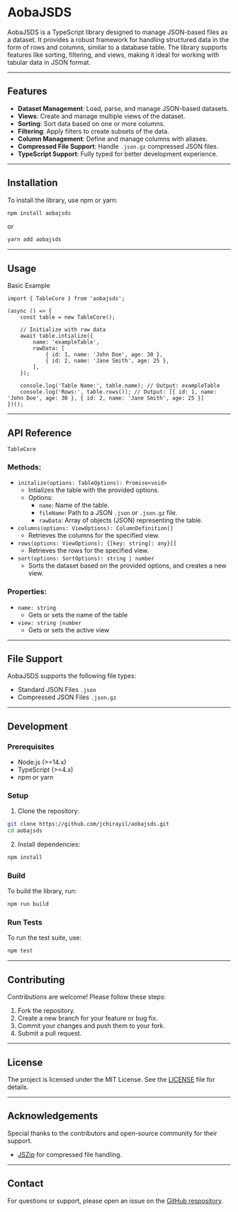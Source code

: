 # AobaJSDS

AobaJSDS is a TypeScript library designed to manage JSON-based files as a dataset. It provides a robust framework for handling structured data in the form of rows and columns, similar to a database table. The library supports features like sorting, filtering, and views, making it ideal for working with tabular data in JSON format.

---

## Features

- **Dataset Management**: Load, parse, and manage JSON-based datasets.
- **Views**: Create and manage multiple views of the dataset.
- **Sorting**: Sort data based on one or more columns.
- **Filtering**: Apply filters to create subsets of the data.
- **Column Management**: Define and manage columns with aliases.
- **Compressed File Support**: Handle `.json.gz` compressed JSON files.
- **TypeScript Support**: Fully typed for better development experience.

---

## Installation

To install the library, use npm or yarn:

```bash
npm install aobajsds
```

or

```bash
yarn add aobajsds
```

---

## Usage

Basic Example

```
import { TableCore } from 'aobajsds';

(async () => {
    const table = new TableCore();

    // Initialize with raw data
    await table.intialize({
        name: 'exampleTable',
        rawData: [
            { id: 1, name: 'John Doe', age: 30 },
            { id: 2, name: 'Jane Smith', age: 25 },
        ],
    });

    console.log('Table Name:', table.name); // Output: exampleTable
    console.log('Rows:', table.rows()); // Output: [{ id: 1, name: 'John Doe', age: 30 }, { id: 2, name: 'Jane Smith', age: 25 }]
})();
```

---

## API Reference

`TableCore`

### Methods:

* `initalize(options: TableOptions): Promise<void>`
    * Intializes the table with the provided options.
    * Options:
        * `name`: Name of the table.
        * `fileName`: Path to a JSON `.json` or `.json.gz` file.
        * `rawData`: Array of objects (JSON) representing the table.
* `columns(options: ViewOptions): ColumnDefinition[]`
    * Retrieves the columns for the specified view.
* `rows(options: ViewOptions): {[key: string]: any}[]`
    * Retrieves the rows for the specified view.
* `sort(options: SortOptions): string | number`
    * Sorts the dataset based on the provided options, and creates a new view.

### Properties:

* `name: string`
    * Gets or sets the name of the table
* `view: string |number`
    * Gets or sets the active view

---

## File Support

AobaJSDS supports the following file types:

* Standard JSON Files `.json`
* Compressed JSON Files `.json.gz`

---

## Development

### Prerequisites

* Node.js (>=14.x)
* TypeScript (>=4.x)
* npm or yarn

### Setup

1. Clone the repository:

```bash
git clone https://github.com/jchirayil/aobajsds.git
cd aobajsds
```

2. Install dependencies:

```bash
npm install
```

### Build

To build the library, run:

```bash
npm run build
```

### Run Tests

To run the test suite, use:

```bash
npm test
```

---

## Contributing

Contributions are welcome! Please follow these steps:

1. Fork the repository.
2. Create a new branch for your feature or bug fix.
3. Commit your changes and push them to your fork.
4. Submit a pull request.

---

## License

The project is licensed under the MIT License. See the [LICENSE](LICENSE) file for details.

---

## Acknowledgements

Special thanks to the contributors and open-source community for their support.

* [JSZip](https://stuk.github.io/jszip) for compressed file handling.

---

## Contact

For questions or support, please open an issue on the [GitHub respository](https://github.com/jchirayil/aobajsds/issues).
